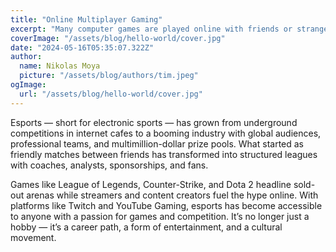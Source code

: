 ```yaml
---
title: "Online Multiplayer Gaming"
excerpt: "Many computer games are played online with friends or strangers around the world. This creates a fun and competitive experience."
coverImage: "/assets/blog/hello-world/cover.jpg"
date: "2024-05-16T05:35:07.322Z"
author:
  name: Nikolas Moya
  picture: "/assets/blog/authors/tim.jpeg"
ogImage:
  url: "/assets/blog/hello-world/cover.jpg"
---
```


Esports — short for electronic sports — has grown from underground competitions in internet cafes to a booming industry with global audiences, professional teams, and multimillion-dollar prize pools. What started as friendly matches between friends has transformed into structured leagues with coaches, analysts, sponsorships, and fans.

Games like League of Legends, Counter-Strike, and Dota 2 headline sold-out arenas while streamers and content creators fuel the hype online. With platforms like Twitch and YouTube Gaming, esports has become accessible to anyone with a passion for games and competition. It’s no longer just a hobby — it’s a career path, a form of entertainment, and a cultural movement.
